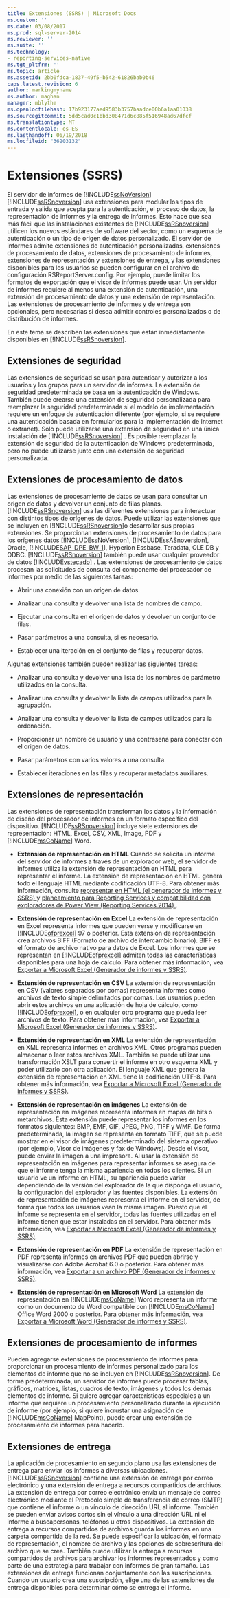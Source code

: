 ```yaml
---
title: Extensiones (SSRS) | Microsoft Docs
ms.custom: ''
ms.date: 03/08/2017
ms.prod: sql-server-2014
ms.reviewer: ''
ms.suite: ''
ms.technology:
- reporting-services-native
ms.tgt_pltfrm: ''
ms.topic: article
ms.assetid: 2bb0fdca-1837-49f5-b542-61826bab0b46
caps.latest.revision: 6
author: markingmyname
ms.author: maghan
manager: mblythe
ms.openlocfilehash: 17b923177aed9583b3757baadce00b6a1aa01038
ms.sourcegitcommit: 5dd5cad0c1bbd308471d6c885f516948ad67dfcf
ms.translationtype: MT
ms.contentlocale: es-ES
ms.lasthandoff: 06/19/2018
ms.locfileid: "36203132"
---
```

# <a name="extensions-ssrs"></a>Extensiones (SSRS)
  El servidor de informes de [!INCLUDE[ssNoVersion](../includes/ssnoversion-md.md)][!INCLUDE[ssRSnoversion](../includes/ssrsnoversion-md.md)] usa extensiones para modular los tipos de entrada y salida que acepta para la autenticación, el proceso de datos, la representación de informes y la entrega de informes. Esto hace que sea más fácil que las instalaciones existentes de [!INCLUDE[ssRSnoversion](../includes/ssrsnoversion-md.md)] utilicen los nuevos estándares de software del sector, como un esquema de autenticación o un tipo de origen de datos personalizado. El servidor de informes admite extensiones de autenticación personalizadas, extensiones de procesamiento de datos, extensiones de procesamiento de informes, extensiones de representación y extensiones de entrega, y las extensiones disponibles para los usuarios se pueden configurar en el archivo de configuración RSReportServer.config. Por ejemplo, puede limitar los formatos de exportación que el visor de informes puede usar. Un servidor de informes requiere al menos una extensión de autenticación, una extensión de procesamiento de datos y una extensión de representación. Las extensiones de procesamiento de informes y de entrega son opcionales, pero necesarias si desea admitir controles personalizados o de distribución de informes.  
  
 En este tema se describen las extensiones que están inmediatamente disponibles en [!INCLUDE[ssRSnoversion](../includes/ssrsnoversion-md.md)].  
  
## <a name="security-extensions"></a>Extensiones de seguridad  
 Las extensiones de seguridad se usan para autenticar y autorizar a los usuarios y los grupos para un servidor de informes. La extensión de seguridad predeterminada se basa en la autenticación de Windows. También puede crearse una extensión de seguridad personalizada para reemplazar la seguridad predeterminada si el modelo de implementación requiere un enfoque de autenticación diferente (por ejemplo, si se requiere una autenticación basada en formularios para la implementación de Internet o extranet). Solo puede utilizarse una extensión de seguridad en una única instalación de [!INCLUDE[ssRSnoversion](../includes/ssrsnoversion-md.md)] . Es posible reemplazar la extensión de seguridad de la autenticación de Windows predeterminada, pero no puede utilizarse junto con una extensión de seguridad personalizada.  
  
## <a name="data-processing-extensions"></a>Extensiones de procesamiento de datos  
 Las extensiones de procesamiento de datos se usan para consultar un origen de datos y devolver un conjunto de filas planas. [!INCLUDE[ssRSnoversion](../includes/ssrsnoversion-md.md)] usa las diferentes extensiones para interactuar con distintos tipos de orígenes de datos. Puede utilizar las extensiones que se incluyen en [!INCLUDE[ssRSnoversion](../includes/ssrsnoversion-md.md)]o desarrollar sus propias extensiones. Se proporcionan extensiones de procesamiento de datos para los orígenes datos [!INCLUDE[ssNoVersion](../includes/ssnoversion-md.md)], [!INCLUDE[ssASnoversion](../includes/ssasnoversion-md.md)], Oracle, [!INCLUDE[SAP_DPE_BW_1](../includes/sap-dpe-bw-1-md.md)], Hyperion Essbase, Teradata, OLE DB y ODBC. [!INCLUDE[ssRSnoversion](../includes/ssrsnoversion-md.md)] también puede usar cualquier proveedor de datos [!INCLUDE[vstecado](../includes/vstecado-md.md)] . Las extensiones de procesamiento de datos procesan las solicitudes de consulta del componente del procesador de informes por medio de las siguientes tareas:  
  
-   Abrir una conexión con un origen de datos.  
  
-   Analizar una consulta y devolver una lista de nombres de campo.  
  
-   Ejecutar una consulta en el origen de datos y devolver un conjunto de filas.  
  
-   Pasar parámetros a una consulta, si es necesario.  
  
-   Establecer una iteración en el conjunto de filas y recuperar datos.  
  
 Algunas extensiones también pueden realizar las siguientes tareas:  
  
-   Analizar una consulta y devolver una lista de los nombres de parámetro utilizados en la consulta.  
  
-   Analizar una consulta y devolver la lista de campos utilizados para la agrupación.  
  
-   Analizar una consulta y devolver la lista de campos utilizados para la ordenación.  
  
-   Proporcionar un nombre de usuario y una contraseña para conectar con el origen de datos.  
  
-   Pasar parámetros con varios valores a una consulta.  
  
-   Establecer iteraciones en las filas y recuperar metadatos auxiliares.  
  
## <a name="rendering-extensions"></a>Extensiones de representación  
 Las extensiones de representación transforman los datos y la información de diseño del procesador de informes en un formato específico del dispositivo. [!INCLUDE[ssRSnoversion](../includes/ssrsnoversion-md.md)] incluye siete extensiones de representación: HTML, Excel, CSV, XML, Image, PDF y [!INCLUDE[msCoName](../includes/msconame-md.md)] Word.  
  
-   **Extensión de representación en HTML** Cuando se solicita un informe del servidor de informes a través de un explorador web, el servidor de informes utiliza la extensión de representación en HTML para representar el informe. La extensión de representación en HTML genera todo el lenguaje HTML mediante codificación UTF-8. Para obtener más información, consulte [representar en HTML &#40;el generador de informes y SSRS&#41; ](report-builder/rendering-to-html-report-builder-and-ssrs.md) y [planeamiento para Reporting Services y compatibilidad con exploradores de Power View &#40;Reporting Services 2014&#41; ](../../2014/reporting-services/browser-support-for-reporting-services-and-power-view.md).  
  
-   **Extensión de representación en Excel** La extensión de representación en Excel representa informes que pueden verse y modificarse en [!INCLUDE[ofprexcel](../includes/ofprexcel-md.md)] 97 o posterior. Esta extensión de representación crea archivos BIFF (Formato de archivo de intercambio binario). BIFF es el formato de archivo nativo para datos de Excel. Los informes que se representan en [!INCLUDE[ofprexcel](../includes/ofprexcel-md.md)] admiten todas las características disponibles para una hoja de cálculo. Para obtener más información, vea [Exportar a Microsoft Excel &#40;Generador de informes y SSRS&#41;](report-builder/exporting-to-microsoft-excel-report-builder-and-ssrs.md).  
  
-   **Extensión de representación en CSV** La extensión de representación en CSV (valores separados por comas) representa informes como archivos de texto simple delimitados por comas. Los usuarios pueden abrir estos archivos en una aplicación de hoja de cálculo, como [!INCLUDE[ofprexcel](../includes/ofprexcel-md.md)], o en cualquier otro programa que pueda leer archivos de texto. Para obtener más información, vea [Exportar a Microsoft Excel &#40;Generador de informes y SSRS&#41;](report-builder/exporting-to-a-csv-file-report-builder-and-ssrs.md).  
  
-   **Extensión de representación en XML** La extensión de representación en XML representa informes en archivos XML. Otros programas pueden almacenar o leer estos archivos XML. También se puede utilizar una transformación XSLT para convertir el informe en otro esquema XML y poder utilizarlo con otra aplicación. El lenguaje XML que genera la extensión de representación en XML tiene la codificación UTF-8. Para obtener más información, vea [Exportar a Microsoft Excel &#40;Generador de informes y SSRS&#41;](report-builder/exporting-to-xml-report-builder-and-ssrs.md).  
  
-   **Extensión de representación en imágenes** La extensión de representación en imágenes representa informes en mapas de bits o metarchivos. Esta extensión puede representar los informes en los formatos siguientes: BMP, EMF, GIF, JPEG, PNG, TIFF y WMF. De forma predeterminada, la imagen se representa en formato TIFF, que se puede mostrar en el visor de imágenes predeterminado del sistema operativo (por ejemplo, Visor de imágenes y fax de Windows). Desde el visor, puede enviar la imagen a una impresora. Al usar la extensión de representación en imágenes para representar informes se asegura de que el informe tenga la misma apariencia en todos los clientes. Si un usuario ve un informe en HTML, su apariencia puede variar dependiendo de la versión del explorador de la que disponga el usuario, la configuración del explorador y las fuentes disponibles. La extensión de representación de imágenes representa el informe en el servidor, de forma que todos los usuarios vean la misma imagen. Puesto que el informe se representa en el servidor, todas las fuentes utilizadas en el informe tienen que estar instaladas en el servidor. Para obtener más información, vea [Exportar a Microsoft Excel &#40;Generador de informes y SSRS&#41;](report-builder/exporting-to-an-image-file-report-builder-and-ssrs.md).  
  
-   **Extensión de representación en PDF** La extensión de representación en PDF representa informes en archivos PDF que pueden abrirse y visualizarse con Adobe Acrobat 6.0 o posterior. Para obtener más información, vea [Exportar a un archivo PDF &#40;Generador de informes y SSRS&#41;](report-builder/exporting-to-a-pdf-file-report-builder-and-ssrs.md).  
  
-   **Extensión de representación en Microsoft Word** La extensión de representación en [!INCLUDE[msCoName](../includes/msconame-md.md)] Word representa un informe como un documento de Word compatible con [!INCLUDE[msCoName](../includes/msconame-md.md)] Office Word 2000 o posterior. Para obtener más información, vea [Exportar a Microsoft Word &#40;Generador de informes y SSRS&#41;](report-builder/exporting-to-microsoft-word-report-builder-and-ssrs.md).  
  
## <a name="report-processing-extensions"></a>Extensiones de procesamiento de informes  
 Pueden agregarse extensiones de procesamiento de informes para proporcionar un procesamiento de informes personalizado para los elementos de informe que no se incluyen en [!INCLUDE[ssRSnoversion](../includes/ssrsnoversion-md.md)]. De forma predeterminada, un servidor de informes puede procesar tablas, gráficos, matrices, listas, cuadros de texto, imágenes y todos los demás elementos de informe. Si quiere agregar características especiales a un informe que requiere un procesamiento personalizado durante la ejecución de informe (por ejemplo, si quiere incrustar una asignación de [!INCLUDE[msCoName](../includes/msconame-md.md)] MapPoint), puede crear una extensión de procesamiento de informes para hacerlo.  
  
## <a name="delivery-extensions"></a>Extensiones de entrega  
 La aplicación de procesamiento en segundo plano usa las extensiones de entrega para enviar los informes a diversas ubicaciones. [!INCLUDE[ssRSnoversion](../includes/ssrsnoversion-md.md)] contiene una extensión de entrega por correo electrónico y una extensión de entrega a recursos compartidos de archivos. La extensión de entrega por correo electrónico envía un mensaje de correo electrónico mediante el Protocolo simple de transferencia de correo (SMTP) que contiene el informe o un vínculo de dirección URL al informe. También se pueden enviar avisos cortos sin el vínculo a una dirección URL ni el informe a buscapersonas, teléfonos u otros dispositivos. La extensión de entrega a recursos compartidos de archivos guarda los informes en una carpeta compartida de la red. Se puede especificar la ubicación, el formato de representación, el nombre de archivo y las opciones de sobrescritura del archivo que se crea. También puede utilizar la entrega a recursos compartidos de archivos para archivar los informes representados y como parte de una estrategia para trabajar con informes de gran tamaño. Las extensiones de entrega funcionan conjuntamente con las suscripciones. Cuando un usuario crea una suscripción, elige una de las extensiones de entrega disponibles para determinar cómo se entrega el informe.  
  
  